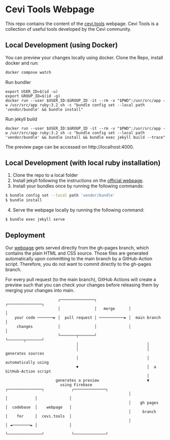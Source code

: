 # Cevi Tools Webpage

This repo contains the content of the [cevi.tools](https://cevi.tools/) webpage. Cevi Tools is a collection of useful
tools developed by the Cevi community.

## Local Development (using Docker)

You can preview your changes locally using docker. Clone the Repo, install docker and run:

```bash
docker compose watch
```

Run bundler
```
export USER_ID=$(id -u)
export GROUP_ID=$(id -g)
docker run --user $USER_ID:$GROUP_ID -it --rm -v "$PWD":/usr/src/app -w /usr/src/app ruby:3.2 sh -c "bundle config set --local path 'vendor/bundle' && bundle install"
```

Run jekyll build
```
docker run --user $USER_ID:$GROUP_ID -it --rm -v "$PWD":/usr/src/app -w /usr/src/app ruby:3.2 sh -c "bundle config set --local path 'vendor/bundle' && bundle install && bundle exec jekyll build --trace"
```

The preview page can be accessed on http://localhost:4000.

## Local Development (with local ruby installation)

1) Clone the repo to a local folder
2) Install jekyll following the instructions on the [official webpage](https://jekyllrb.com/docs/installation/).
3) Install your bundles once by running the following commands:

```bash
$ bundle config set --local path 'vendor/bundle'
$ bundle install
```

4) Serve the webpage locally by running the following command:

```bash 
$ bundle exec jekyll serve
```

## Deployment

Our [webpage](https://cevi.tools/) gets served directly from the gh-pages branch, which contains the plain HTML and CSS source. Those files are generated automatically upon committing to the main branch by a GitHub-Action script. Therefore, you do not want to commit directly to the gh-pages branch.
 
For every pull request (to the main branch), GitHub Actions will create a preview such that you can check your changes before releasing them by merging your changes into main.

```
                       ┌───────────────┐              ┌───────────────┐
                       │               │   merge      │               │
    your code ───────► │  pull request │ ───────────► │  main branch  │
     changes           │               │              │               │
                       └───────┬───────┘              └───────┬───────┘
                               │                              │  
                               │                              │  generates sources
                               │                              │  automatically using
                               ▼                              │  a GitHub-Action script
                                                              │
                      generates a preview                     ▼
                        using Firebase                ┌───────────────┐            ┌──────────────┐
                                                      │               │            │              │
                                                      │    gh pages   │  codebase  │    webpage   │
                                                      │     branch    │    for     │  cevi.tools  │
                                                      │               │ ◄────────► │              │
                                                      └───────────────┘            └──────────────┘
```
